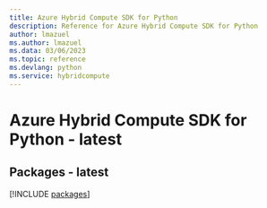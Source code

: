 ```yaml
---
title: Azure Hybrid Compute SDK for Python
description: Reference for Azure Hybrid Compute SDK for Python
author: lmazuel
ms.author: lmazuel
ms.data: 03/06/2023
ms.topic: reference
ms.devlang: python
ms.service: hybridcompute
---
```

# Azure Hybrid Compute SDK for Python - latest
## Packages - latest
[!INCLUDE [packages](hybrid-compute-index.md)]